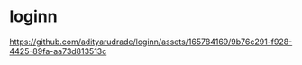 # loginn
https://github.com/adityarudrade/loginn/assets/165784169/9b76c291-f928-4425-89fa-aa73d813513c
